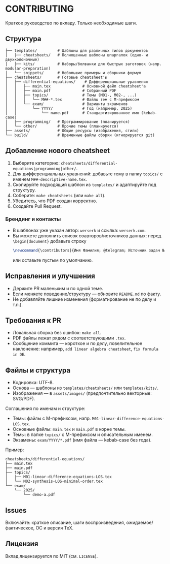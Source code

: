 # CONTRIBUTING

Краткое руководство по вкладу. Только необходимые шаги.

## Структура
```
├── templates/         # Шаблоны для различных типов документов
│   ├── cheatsheets/   # Полноценные шаблоны шпаргалок (одно- и двухколоночные)
│   ├── kits/          # Наборы/болванки для быстрых заготовок (напр. modular-preparation)
│   └── snippets/      # Небольшие примеры и сборники формул
├── cheatsheets/       # Готовые cheatsheet'ы
│   ├── differential-equations/    # Дифференциальные уравнения
│   │   ├── main.tex              # Основной файл cheatsheet'а
│   │   ├── main.pdf              # Собранный PDF
│   │   ├── topics/               # Темы (M01-, M02-, ...)
│   │   │   └── M##-*.tex         # Файлы тем с M-префиксом
│   │   └── exam/                 # Варианты экзаменов
│   │       └── YYYY/             # Год (например, 2025)
│   │           └── name.pdf      # Стандартизированное имя (kebab-case)
│   ├── programming/   # Программирование (планируется)
│   └── other/         # Прочие темы (планируется)
├── assets/            # Общие ресурсы (изображения, стили)
└── build/             # Временные файлы сборки (игнорируется git)
```

## Добавление нового cheatsheet
1. Выберите категорию: `cheatsheets/differential-equations|programming|other/`.
2. Для дифференциальных уравнений: добавьте тему в папку `topics/` с именем `M##-descriptive-name.tex`.
3. Скопируйте подходящий шаблон из `templates/` и адаптируйте под структуру.
4. Соберите: `make cheatsheets` (или `make all`).
5. Убедитесь, что PDF создан корректно.
6. Создайте Pull Request.

### Брендинг и контакты
- В шаблонах уже указан автор: `werserk` и ссылка: `werserk.com`.
- Вы можете дополнить список соавторов/источников данных: перед `\begin{document}` добавьте строку
  ```tex
  \newcommand{\contributors}{Имя Фамилия; @telegram; Источник задач №123}
  ```
  или оставьте пустым по умолчанию.

## Исправления и улучшения
- Держите PR маленьким и по одной теме.
- Если меняете поведение/структуру — обновите `README.md` по факту.
- Не добавляйте лишние изменения (форматирование не по делу и т.п.).

## Требования к PR
- Локальная сборка без ошибок: `make all`.
- PDF файлы лежат рядом с соответствующими `.tex`.
- Сообщение коммита — короткое и по делу, повелительное наклонение: например, `add linear algebra cheatsheet`, `fix formula in DE`.

## Файлы и структура
- Кодировка: UTF-8.
- Основа — шаблоны из `templates/cheatsheets/` или `templates/kits/`.
- Изображения — в `assets/images/` (предпочтительно векторные: SVG/PDF).

Соглашения по именам и структуре:
- Темы: файлы с M-префиксом, напр. `M01-linear-difference-equations-LOS.tex`.
- Основные файлы: `main.tex` и `main.pdf` в корне темы.
- Темы: в папке `topics/` с M-префиксом и описательным именем.
- Экзамены: `exam/YYYY/*.pdf` (имя файла — kebab-case без года).

Пример:
```
cheatsheets/differential-equations/
├── main.tex
├── main.pdf
├── topics/
│   ├── M01-linear-difference-equations-LOS.tex
│   └── M02-synthesis-LOS-minimal-order.tex
└── exam/
    └── 2025/
        └── demo-a.pdf
```

## Issues
Включайте: краткое описание, шаги воспроизведения, ожидаемое/фактическое, ОС и версия TeX.

## Лицензия
Вклад лицензируется по MIT (см. `LICENSE`).
